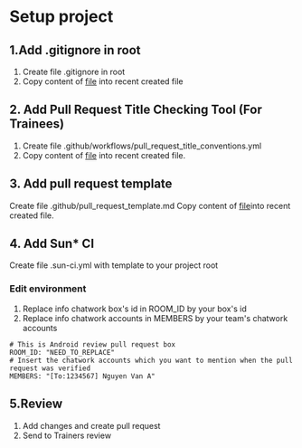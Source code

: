 # Setup project

## 1.Add .gitignore in root
1. Create file .gitignore in root
2. Copy content of [file](https://github.com/framgia/Training-Guideline/blob/master/Android/setup-project/.gitignore) into recent created file

## 2. Add Pull Request Title Checking Tool (For Trainees)
1. Create file .github/workflows/pull_request_title_conventions.yml
2. Copy content of [file](https://github.com/framgia/Training-Guideline/blob/master/Android/setup-project/.github/workflows/pull_request_title_conventions.yml) into recent created file.

## 3. Add pull request template
Create file .github/pull_request_template.md
Copy content of [file](https://github.com/framgia/Training-Guideline/blob/master/Android/setup-project/.github/pull_request_template.md)into recent created file.

## 4. Add Sun* CI
Create file .sun-ci.yml with template to your project root
### Edit environment
1. Replace info chatwork box's id in ROOM_ID by your box's id
2. Replace info chatwork accounts in MEMBERS by your team's chatwork accounts
```
# This is Android review pull request box 
ROOM_ID: "NEED_TO_REPLACE"
# Insert the chatwork accounts which you want to mention when the pull request was verified
MEMBERS: "[To:1234567] Nguyen Van A"
```
## 5.Review
1. Add changes and create pull request
2. Send to Trainers review

